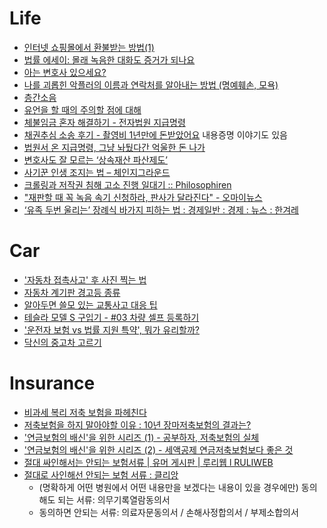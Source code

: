 Life
====
* [인터넷 쇼핑몰에서 환불받는 방법(1)](https://www.help-me.kr/lawyer/hyoyeonpark/article/show1/)
* [법률 에세이: 몰래 녹음한 대화도 증거가 되나요](http://slownews.kr/50951)
* [아는 변호사 있으세요?](https://storyfunding.daum.net/project/1700/episodes)
* [나를 괴롭힌 악플러의 이름과 연락처를 알아내는 방법 (명예훼손, 모욕)](https://www.help-me.kr/lawyer/sangminlee/article/00011/)
* [층간소음](http://oneclick.law.go.kr/CSP/CSP/CnpClsMain.laf?popMenu=ov&csmSeq=549&ccfNo=7&cciNo=1&cnpClsNo=1)
* [유언을 할 때의 주의할 점에 대해](http://howto-insure.com/61)
* [체불임금 혼자 해결하기 - 전자법원 지급명령](https://blog.naver.com/hidejj79/221650897956)
* [채권추심 소송 후기 - 촬영비 1년만에 돈받았어요](https://www.clien.net/service/board/use/14180259?od=T31&po=0&category=&groupCd=) 내용증명 이야기도 있음
* [법원서 온 지급명령, 그냥 놔뒀다간 억울한 돈 나가](https://news.v.daum.net/v/20181006080102116)
* [변호사도 잘 모르는 ‘상속재산 파산제도’](https://m.lawtimes.co.kr/Content/Article?serial=119663)
* [사기꾼 인생 조지는 법 – 체인지그라운드](http://thechangeground.com/archives/29415)
* [크롤링과 저작권 침해 고소 진행 일대기 :: Philosophiren](https://philosophiren.tistory.com/321)
* ["재판할 때 꼭 녹음 속기 신청하라, 판사가 달라진다" - 오마이뉴스](http://www.ohmynews.com/NWS_Web/View/at_pg.aspx?CNTN_CD=a0002739580)
* [‘유족 두번 울리는’ 장례식 바가지 피하는 법 : 경제일반 : 경제 : 뉴스 : 한겨레](https://www.hani.co.kr/arti/economy/economy_general/997305.html)

# Car
* ['자동차 접촉사고' 후 사진 찍는 법](http://www.huffingtonpost.kr/2015/03/19/story_n_6899668.html)
* [자동차 계기판 경고등 종류](https://gogosa77.blog.me/221026316766)
* [알아두면 쓸모 있는 교통사고 대응 팁](http://www.pickis.co.kr/?p=115278)
* [테슬라 모델 S 구입기 - #03 차량 셀프 등록하기](https://www.androidhuman.com/life/2019/07/11/start_on_model_s_3/)
* ['운전자 보험 vs 법률 지원 특약', 뭐가 유리할까?](https://brunch.co.kr/@kosy0346/32)
* [닥신의 중고차 고르기](https://www.youtube.com/playlist?list=PLh3h1HqdaD83mEb6a4no7J7uSCDr3qLlf)

# Insurance
* [비과세 복리 저축 보험을 파헤친다](http://youngbinlee.com/2011/04/taxfree-saving/)
* [저축보험을 하지 말아야할 이유 : 10년 장마저축보험의 결과는?](http://financialfreedom.kr/803)
* ['연금보험의 배신'을 위한 시리즈 (1) - 공부하자, 저축보험의 실체](http://financialfreedom.kr/951)
* ['연금보험의 배신'을 위한 시리즈 (2) - 세액공제 연금저축보험보다 좋은 것](http://financialfreedom.kr/952)
* [절대 싸인해서는 안되는 보험서류 | 유머 게시판 | 루리웹 l RULIWEB](https://bbs.ruliweb.com/best/board/300143/read/51117916)
* [절대로 사인해선 안되는 보험 서류 : 클리앙](https://www.clien.net/service/board/park/16109763)
  * (명확하게 어떤 병원에서 어떤 내용만을 보겠다는 내용이 있을 경우에만) 동의해도 되는 서류: 의무기록열람동의서
  * 동의하면 안되는 서류: 의료자문동의서 / 손해사정합의서 / 부제소합의서
